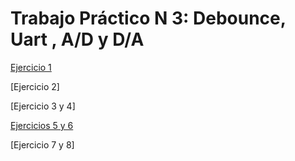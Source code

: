 # Trabajo Práctico N 3: Debounce, Uart , A/D y D/A

[Ejercicio 1 ](https://github.com/mollykei/SE_G2/blob/master/TP3/Documentaci%C3%B3n%20de%20funciones.md)

[Ejercicio 2]

[Ejercicio 3 y 4]

[Ejercicios 5 y 6](https://github.com/nachocarballeda/embebidos_fiuba/wiki/TP3-ej-5-y-6)

[Ejercicio 7 y 8]
